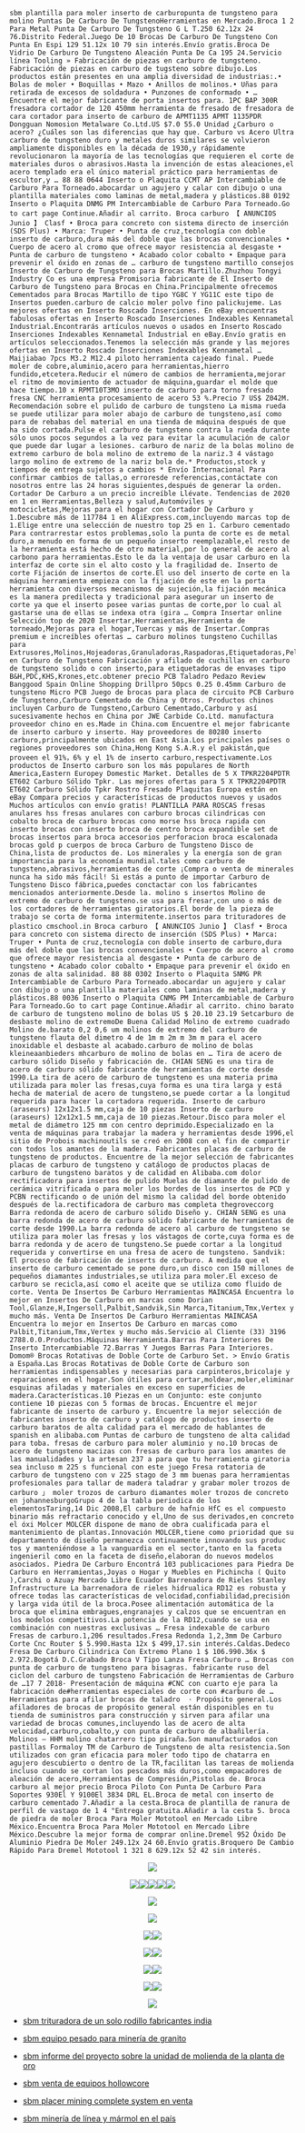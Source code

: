 
```
sbm plantilla para moler inserto de carburopunta de tungsteno para molino Puntas De Carburo De TungstenoHerramientas en Mercado.Broca 1 2 Para Metal Punta De Carburo De Tungsteno G L T.250 62.12x 24 76.Distrito Federal.Juego De 10 Brocas De Carburo De Tungsteno Con Punta En Espi 129 51.12x 10 79 sin interés.Envío gratis.Broca De Vidrio De Carburo De Tungsteno Aleación Punta De Ca 195 24.Servicio línea Tooling » Fabricación de piezas en carburo de tungsteno. Fabricación de piezas en carburo de tugsteno sobre dibujo.Los productos están presentes en una amplia diversidad de industrias:.• Bolas de moler • Boquillas • Mazo • Anillos de molinos.• Uñas para retirada de excesos de soldadura • Punzones de conformado • … Encuentre el mejor fabricante de porta insertos para. 1PC BAP 300R fresadora cortador de 120 450mm herramienta de fresado de fresadora de cara cortador para inserto de carburo de APMT1135 APMT 1135PDR Dongguan Nomosion Metalware Co.Ltd.US $7.0 55.0 Unidad ¿Carburo o acero? ¿Cuáles son las diferencias que hay que. Carburo vs Acero Ultra carburo de tungsteno duro y metales duros similares se volvieron ampliamente disponibles en la década de 1930,y rápidamente revolucionaron la mayoría de las tecnologías que requieren el corte de materiales duros o abrasivos.Hasta la invención de estas aleaciones,el acero templado era el único material práctico para herramientas de escultor,y … 88 88 0644 Inserto o Plaquita CCMT AP Intercambiable de Carburo Para Torneado.abocardar un agujero y calar con dibujo o una plantilla materiales como laminas de metal,madera y plásticos.88 0192 Inserto o Plaquita DNMG PM Intercambiable de Carburo Para Torneado.Go to cart page Continue.Añadir al carrito. Broca carburo 【 ANUNCIOS Junio 】 Clasf • Broca para concreto con sistema directo de inserción (SDS Plus) • Marca: Truper • Punta de cruz,tecnología con doble inserto de carburo,dura más del doble que las brocas convencionales • Cuerpo de acero al cromo que ofrece mayor resistencia al desgaste • Punta de carburo de tungsteno • Acabado color cobalto • Empaque para prevenir el óxido en zonas de … carburo de tungsteno martillo consejos Inserto de Carburo de Tungsteno para Brocas Martillo.Zhuzhou Tongyi Industry Co es una empresa Promisoria fabricante de El Inserto de Carburo de Tungsteno para Brocas en China.Principalmente ofrecemos Cementados para Brocas Martillo de tipo YG8C Y YG11C este tipo de Insertos pueden.carburo de calcio moler polvo fino palickujeme. Las mejores ofertas en Inserto Roscado Inserciones. En eBay encuentras fabulosas ofertas en Inserto Roscado Inserciones Indexables Kennametal Industrial.Encontrarás artículos nuevos o usados en Inserto Roscado Inserciones Indexables Kennametal Industrial en eBay.Envío gratis en artículos seleccionados.Tenemos la selección más grande y las mejores ofertas en Inserto Roscado Inserciones Indexables Kennametal … Maijiabao 7pcs M3.2 M12.4 piloto herramienta cajeado final. Puede moler de cobre,aluminio,acero para herramientas,hierro fundido,etcetera.Reducir el número de cambios de herramienta,mejorar el ritmo de movimiento de actuador de máquina,guardar el molde que hace tiempo.10 x RPMT10T3MO inserto de carburo para torno fresado fresa CNC herramienta procesamiento de acero 53 %.Precio 7 US$ Z042M. Recomendación sobre el pulido de carburo de tungsteno La misma rueda se puede utilizar para moler abajo de carburo de tungsteno,así como para de rebabas del material en una tienda de máquina después de que ha sido cortada.Pulse el carburo de tungsteno contra la rueda durante sólo unos pocos segundos a la vez para evitar la acumulación de calor que puede dar lugar a lesiones. carburo de nariz de la bolas molino de extremo carburo de bola molino de extremo de la nariz.3 4 vástago largo molino de extremo de la nariz bola de.* Productos,stock y tiempos de entrega sujetos a cambios * Envío Internacional Para confirmar cambios de tallas,o erroresde referencias,contáctate con nosotros entre las 24 horas siguientes,después de generar la orden. Cortador De Carburo a un precio increíble Llévate. Tendencias de 2020 en 1 en Herramientas,Belleza y salud,Automóviles y motocicletas,Mejoras para el hogar con Cortador De Carburo y 1.Descubre más de 117784 1 en AliExpress.com,incluyendo marcas top de 1.Elige entre una selección de nuestro top 25 en 1. Carburo cementado Para contrarrestar estos problemas,solo la punta de corte es de metal duro,a menudo en forma de un pequeño inserto reemplazable,el resto de la herramienta está hecho de otro material,por lo general de acero al carbono para herramientas.Esto le da la ventaja de usar carburo en la interfaz de corte sin el alto costo y la fragilidad de. Inserto de corte Fijación de insertos de corte.El uso del inserto de corte en la máquina herramienta empieza con la fijación de este en la porta herramienta con diversos mecanismos de sujeción,la fijación mecánica es la manera predilecta y tradicional para asegurar un inserto de corte ya que el inserto posee varias puntas de corte,por lo cual al gastarse una de ellas se indexa otra (gira … Compra Insertar online Selección top de 2020 Insertar,Herramientas,Herramienta de torneado,Mejoras para el hogar,Tuercas y más de Insertar.Compras premium e increíbles ofertas … carburo molinos tungsteno Cuchillas para Extrusores,Molinos,Hojeadoras,Granuladoras,Raspadoras,Etiquetadoras,Peletizadoras,Envolvedoras,Cuchillas en Carburo de Tungsteno Fabricación y afilado de cuchillas en carburo de tungsteno solido o con inserto,para etiquetadoras de envases tipo B&H,PDC,KHS,Krones,etc.obtener precio PCB Taladro Pedazo Review Banggood Spain Online Shopping Drillpro 50pcs 0.25 0.45mm Carburo de tungsteno Micro PCB Juego de brocas para placa de circuito PCB Carburo de Tungsteno,Carburo Cementado de China y Otros. Productos chinos incluyen Carburo de Tungsteno,Carburo Cementado,Carburo y así sucesivamente hechos en China por JWE Carbide Co.Ltd. manufactura proveedor chino en es.Made in China.com Encuentre el mejor fabricante de inserto carburo y inserto. Hay proveedores de 80280 inserto carburo,principalmente ubicados en East Asia.Los principales países o regiones proveedores son China,Hong Kong S.A.R.y el pakistán,que proveen el 91%，6% y el 1% de inserto carburo,respectivamente.Los productos de Inserto carburo son los más populares de North America,Eastern Europey Domestic Market. Detalles de 5 X TPKR2204PDTR ET602 Carburo Sólido Tpkr. Las mejores ofertas para 5 X TPKR2204PDTR ET602 Carburo Sólido Tpkr Rostro Fresado Plaquitas Europa están en eBay Compara precios y características de productos nuevos y usados Muchos artículos con envío gratis! PLANTILLA PARA ROSCAS fresas anulares hss fresas anulares con carburo brocas cilindricas con cobalto broca de carburo brocas cono morse hss broca rapida con inserto brocas con inserto broca de centro broca expandible set de brocas insertos para broca accesorios perforacion broca escalonada brocas gold p cuerpos de broca Carburo de Tungsteno Disco de China,lista de productos de. Los minerales y la energía son de gran importancia para la economía mundial.tales como carburo de tungsteno,abrasivos,herramientas de corte ¡Compra o venta de minerales nunca ha sido más fácil! Si estás a punto de importar Carburo de Tungsteno Disco fábrica,puedes conctactar con los fabricantes mencionados anteriormente.Desde la. molino s insertos Molino de extremo de carburo de tungsteno.se usa para fresar,con uno o más de los cortadores de herramientas giratorios.El borde de la pieza de trabajo se corta de forma intermitente.insertos para trituradores de plastico cmschool.in Broca carburo 【 ANUNCIOS Junio 】 Clasf • Broca para concreto con sistema directo de inserción (SDS Plus) • Marca: Truper • Punta de cruz,tecnología con doble inserto de carburo,dura más del doble que las brocas convencionales • Cuerpo de acero al cromo que ofrece mayor resistencia al desgaste • Punta de carburo de tungsteno • Acabado color cobalto • Empaque para prevenir el óxido en zonas de alta salinidad. 88 88 0302 Inserto o Plaquita SNMG PR Intercambiable de Carburo Para Torneado.abocardar un agujero y calar con dibujo o una plantilla materiales como laminas de metal,madera y plásticos.88 0036 Inserto o Plaquita CNMG PM Intercambiable de Carburo Para Torneado.Go to cart page Continue.Añadir al carrito. chino barato de carburo de tungsteno molino de bolas US $ 20.10 23.19 Setcarburo de desbaste molino de extremoDe Buena Calidad Molino de extremo cuadrado Molino de.barato 0,2 0,6 um molinos de extremo del carburo de tungsteno flauta del dimetro 4 de 1m m 2m m 3m m para el acero inoxidable el desbaste al acabado.carburo de molino de bolas kleineaanbieders mhcarburo de molino de bolas en … Tira de acero de carburo sólido Diseño y fabricación de. CHIAN SENG es una tira de acero de carburo sólido fabricante de herramientas de corte desde 1990.La tira de acero de carburo de tungsteno es una materia prima utilizada para moler las fresas,cuya forma es una tira larga y está hecha de material de acero de tungsteno,se puede cortar a la longitud requerida para hacer la cortadora requerida. Inserto de carburo (araseurs) 12x12x1.5 mm,caja de 10 piezas Inserto de carburo (araseurs) 12x12x1.5 mm,caja de 10 piezas.Retour.Disco para moler el metal de diámetro 125 mm con centro deprimido.Especializado en la venta de máquinas para trabajar la madera y herramientas desde 1996,el sitio de Probois machinoutils se creó en 2008 con el fin de compartir con todos los amantes de la madera. Fabricantes placas de carburo de tungsteno de productos. Encuentre de la mejor selección de fabricantes placas de carburo de tungsteno y catálogo de productos placas de carburo de tungsteno baratos y de calidad en Alibaba.com dolor rectificadora para insertos de pulido Muelas de diamante de pulido de cerámica vitrificada o para moler los bordes de los insertos de PCD y PCBN rectificando o de unión del mismo la calidad del borde obtenido después de la.rectificadora de carburo mas completa thegroveccorg Barra redonda de acero de carburo sólido Diseño y. CHIAN SENG es una barra redonda de acero de carburo sólido fabricante de herramientas de corte desde 1990.La barra redonda de acero al carburo de tungsteno se utiliza para moler las fresas y los vástagos de corte,cuya forma es de barra redonda y de acero de tungsteno.Se puede cortar a la longitud requerida y convertirse en una fresa de acero de tungsteno. Sandvik: El proceso de fabricación de inserts de carburo. A medida que el inserto de carburo cementado se pone duro,un disco con 150 millones de pequeños diamantes industriales,se utiliza para moler.El exceso de carburo se recicla,así como el aceite que se utiliza como fluido de corte. Venta De Insertos De Carburo Herramientas MAINCASA Encuentra lo mejor en Insertos De Carburo en marcas como Dorian Tool,Glanze,H,Ingersoll,Palbit,Sandvik,Sin Marca,Titanium,Tmx,Vertex y mucho más. Venta De Insertos De Carburo Herramientas MAINCASA Encuentra lo mejor en Insertos De Carburo en marcas como Palbit,Titanium,Tmx,Vertex y mucho más.Servicio al Cliente (33) 3196 2788.0.0.Productos.Máquinas Herramienta.Barras Para Interiores De Inserto Intercambiable 72.Barras Y Juegos Barras Para Interiores. Domom® Brocas Rotativas de Doble Corte de Carburo Set. > Envío Gratis a España.Las Brocas Rotativas de Doble Corte de Carburo son herramientas indispensables y necesarias para carpinteros,bricolaje y reparaciones en el hogar.Son útiles para cortar,moldear,moler,eliminar esquinas afiladas y materiales en exceso en superficies de madera.Características.10 Piezas en un Conjunto: este conjunto contiene 10 piezas con 5 formas de brocas. Encuentre el mejor fabricante de inserto de carburo y. Encuentre la mejor selección de fabricantes inserto de carburo y catálogo de productos inserto de carburo baratos de alta calidad para el mercado de hablantes de spanish en alibaba.com Puntas de carburo de tungsteno de alta calidad para toba. fresas de carburo para moler aluminio y no.10 brocas de acero de tungsteno macizas con fresas de carburo para los amantes de las manualidades y la artesan 237 a para que tu herramienta giratoria sea incluso m 225 s funcional con este juego Fresa rotatoria de carburo de tungsteno con v 225 stago de 3 mm buenas para herramientas profesionales para tallar de madera taladrar y grabar moler trozos de carburo 」 moler trozos de carburo diamantes moler trozos de concreto en johannesburgoGrupo 4 de la tabla periodica de los elementosTaring,14 Dic 2008,El carburo de hafnio HfC es el compuesto binario más refractario conocido y el,Uno de sus derivados,en concreto el óxi Molcer MOLCER dispone de mano de obra cualificada para el mantenimiento de plantas.Innovación MOLCER,tiene como prioridad que su departamento de diseño permanezca continuamente innovando sus produc tos y manteniéndose a la vanguardia en el sector,tanto en la faceta ingenieril como en la faceta de diseño,elaboran do nuevos modelos asociados. Piedra De Carburo Encontrá 103 publicaciones para Piedra De Carburo en Herramientas,Joyas o Hogar y Muebles en Pichincha ( Quito ),Carchi o Azuay Mercado Libre Ecuador Barrenadora de Rieles Stanley Infrastructure La barrenadora de rieles hidrualica RD12 es robusta y ofrece todas las características de velocidad,confiabilidad,precisión y larga vida útil de la broca.Posee alimentación automática de la broca que elimina embragues,engranajes y calzos que se encuentran en los modelos competitivos.La potencia de la RD12,cuando se usa en combinación con nuestras exclusivas … Fresa indexable de carburo Fresas de carburo.1,206 resultados.Fresa Redonda 1,2,3mm De Carburo Corte Cnc Router $ 5.990.Hasta 12x $ 499,17.sin interés.Caldas.Dedeco Fresa De Carburo Cilindrica Con Extremo Plano 1 $ 106.990.36x $ 2.972.Bogotá D.C.Grabado Broca V Tipo Lanza Fresa Carburo … Brocas con punta de carburo de tungsteno para bisagras. fabricante ruso del ciclon del carburo de tungsteno Fabricación de Herramientas de Carburo de …17 7 2018· Presentación de máquina #CNC con cuarto eje para la fabricación de#herramientas especiales de corte con #carburo de … Herramientas para afilar brocas de taladro  · Propósito general.Los afiladores de brocas de propósito general están disponibles en tu tienda de suministros para construcción y sirven para afilar una variedad de brocas comunes,incluyendo las de acero de alta velocidad,carburo,cobalto,y con punta de carburo de albañilería. Molinos — HHM molino chatarrero tipo piraña.Son manufacturados con pastillas Formaloy TM de Carburo de Tungsteno de alta resistencia.Son utilizados con gran eficacia para moler todo tipo de chatarra en agujero descubierto o dentro de la TR,facilitan las tareas de molienda incluso cuando se cortan los pescados más duros,como empacadores de aleación de acero,Herramientas de Compresión,Pistolas de. Broca carburo al mejor precio Broca Piloto Con Punta De Carburo Para Soportes 930El Y 9100El 3834 DRL EL.Broca de metal con inserto de carburo cementado 7.Añadir a la cesta.Broca de plantilla de ranura de perfil de vastago de 1 4 "Entrega gratuita.Añadir a la cesta 5. broca de piedra de moler Broca Para Moler Mototool en Mercado Libre México.Encuentra Broca Para Moler Mototool en Mercado Libre México.Descubre la mejor forma de comprar online.Dremel 952 Óxido De Aluminio Piedra De Moler 249.12x 24 60.Envío gratis.Broquero De Cambio Rápido Para Dremel Mototool 1 321 8 629.12x 52 42 sin interés. 
```

<div align="center">

<a href="https://es-crusher.shibang-china.com/github&k=sbm+plantilla+para+moler+inserto+de+carburo"><img src="https://static.shibang-china.com/es/crusher/logo.jpg"></a>

<a href="https://es-crusher.shibang-china.com/github&k=sbm+plantilla+para+moler+inserto+de+carburo"><img src="https://static.shibang-china.com/es/crusher/index.jpg"></a><a href="https://es-crusher.shibang-china.com/material.htmlgithub&k=sbm+plantilla+para+moler+inserto+de+carburo"><img src="https://static.shibang-china.com/es/crusher/material.jpg"></a><a href="https://es-crusher.shibang-china.com/application.htmlgithub&k=sbm+plantilla+para+moler+inserto+de+carburo"><img src="https://static.shibang-china.com/es/crusher/application.jpg"></a><a href="https://es-crusher.shibang-china.com/aboutus.htmlgithub&k=sbm+plantilla+para+moler+inserto+de+carburo"><img src="https://static.shibang-china.com/es/crusher/aboutus.jpg"></a><a href="https://es-crusher.shibang-china.com/contact.htmlgithub&k=sbm+plantilla+para+moler+inserto+de+carburo"><img src="https://static.shibang-china.com/es/crusher/contact.jpg"></a>

<a href="https://es-crusher.shibang-china.com/github&k=sbm+plantilla+para+moler+inserto+de+carburo"><img src="https://static.shibang-china.com/es/crusher/banner.jpg"></a>

<a href="https://swt.shibang-china.com/github&k=sbm+plantilla+para+moler+inserto+de+carburo"><img src="https://static.shibang-china.com/es/crusher/text.jpg"></a>

<a href="https://swt.shibang-china.com/github&k=sbm+plantilla+para+moler+inserto+de+carburo"><img src="https://static.shibang-china.com/es/crusher/chat.jpg"></a><a href="https://es-crusher.shibang-china.com/contact.htmlgithub&k=sbm+plantilla+para+moler+inserto+de+carburo"><img src="https://static.shibang-china.com/es/crusher/message.jpg"></a>

<a href="https://es-crusher.shibang-china.com/products/pe.htmlgithub&k=sbm+plantilla+para+moler+inserto+de+carburo"><img src="https://static.shibang-china.com/es/crusher/pe.jpg"></a><a href="https://es-crusher.shibang-china.com/products/pf.htmlgithub&k=sbm+plantilla+para+moler+inserto+de+carburo"><img src="https://static.shibang-china.com/es/crusher/pf.jpg"></a>

<a href="https://es-crusher.shibang-china.com/products/hpt.htmlgithub&k=sbm+plantilla+para+moler+inserto+de+carburo"><img src="https://static.shibang-china.com/es/crusher/hpt.jpg"></a><a href="https://es-crusher.shibang-china.com/products/vsi.htmlgithub&k=sbm+plantilla+para+moler+inserto+de+carburo"><img src="https://static.shibang-china.com/es/crusher/vsi.jpg"></a>

<a href="https://es-crusher.shibang-china.com/products/klv.htmlgithub&k=sbm+plantilla+para+moler+inserto+de+carburo"><img src="https://static.shibang-china.com/es/crusher/klv.jpg"></a><a href="https://es-crusher.shibang-china.com/products/portable.htmlgithub&k=sbm+plantilla+para+moler+inserto+de+carburo"><img src="https://static.shibang-china.com/es/crusher/portable.jpg"></a>

<a href="https://swt.shibang-china.com/github&k=sbm+plantilla+para+moler+inserto+de+carburo"><img src="https://static.shibang-china.com/es/crusher/case.jpg"></a>

</div>


* [sbm trituradora de un solo rodillo fabricantes india](sbm%20trituradora%20de%20un%20solo%20rodillo%20fabricantes%20india.md)

* [sbm equipo pesado para minería de granito](sbm%20equipo%20pesado%20para%20miner%C3%ADa%20de%20granito.md)

* [sbm informe del proyecto sobre la unidad de molienda de la planta de oro](sbm%20informe%20del%20proyecto%20sobre%20la%20unidad%20de%20molienda%20de%20la%20planta%20de%20oro.md)

* [sbm venta de equipos hollowcore](sbm%20venta%20de%20equipos%20hollowcore.md)

* [sbm placer mining complete system en venta](sbm%20placer%20mining%20complete%20system%20en%20venta.md)

* [sbm minería de línea y mármol en el país](sbm%20miner%C3%ADa%20de%20l%C3%ADnea%20y%20m%C3%A1rmol%20en%20el%20pa%C3%ADs.md)